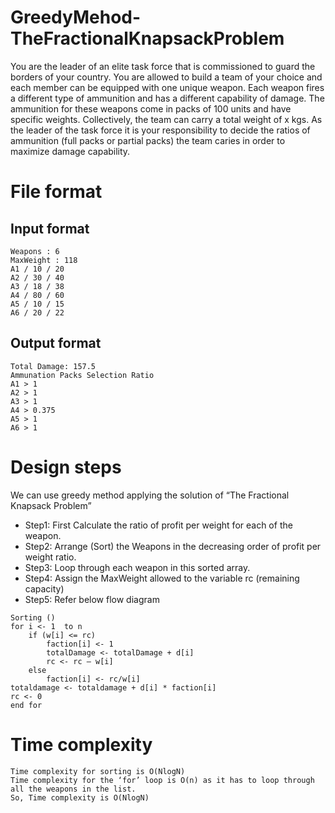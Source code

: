 # GreedyMehod-TheFractionalKnapsackProblem
You are the leader of an elite task force that is commissioned to guard the 
borders of your country. You are allowed to build a team of your choice and each 
member can be equipped with one unique weapon. Each weapon fires a different 
type of ammunition and has a different capability of damage. The ammunition for 
these weapons come in packs of 100 units and have specific weights. 
Collectively, the team can carry a total weight of x kgs. As the leader of the task 
force it is your responsibility to decide the ratios of ammunition (full packs or 
partial packs) the team caries in order to maximize damage capability.

# File format
## Input format
```
Weapons : 6
MaxWeight : 118
A1 / 10 / 20
A2 / 30 / 40
A3 / 18 / 38
A4 / 80 / 60
A5 / 10 / 15
A6 / 20 / 22
```
## Output format
```
Total Damage: 157.5
Ammunation Packs Selection Ratio
A1 > 1
A2 > 1
A3 > 1
A4 > 0.375
A5 > 1
A6 > 1
```

# Design steps
We can use greedy method applying the solution of “The Fractional Knapsack Problem”
* Step1: First Calculate the ratio of profit per weight for each of the weapon.
* Step2: Arrange (Sort) the Weapons in the decreasing order of profit per weight ratio.
* Step3: Loop through each weapon in this sorted array.
* Step4: Assign the MaxWeight allowed to the variable rc (remaining capacity)
* Step5: Refer below flow diagram

```
Sorting ()
for i <- 1  to n
	if (w[i] <= rc)
		faction[i] <- 1
		totalDamage <- totalDamage + d[i]
		rc <- rc – w[i]
	else
		faction[i] <- rc/w[i]
totaldamage <- totaldamage + d[i] * faction[i]
rc <- 0
end for
```

# Time complexity
```
Time complexity for sorting is O(NlogN)
Time complexity for the ‘for’ loop is O(n) as it has to loop through all the weapons in the list.
So, Time complexity is O(NlogN)
```
